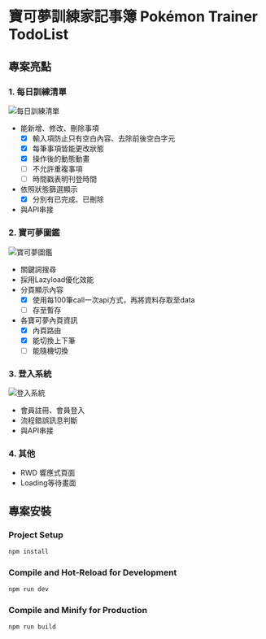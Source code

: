 # 寶可夢訓練家記事簿 Pokémon Trainer TodoList

## 專案亮點
### 1. 每日訓練清單
![每日訓練清單](./public/todoPreview.gif)
* 能新增、修改、刪除事項
  - [x] 輸入項防止只有空白內容、去除前後空白字元
  - [x] 每筆事項皆能更改狀態
  - [x] 操作後的動態動畫
  - [ ] 不允許重複事項
  - [ ] 時間戳表明刊登時間 
* 依照狀態篩選顯示 
  - [x] 分別有已完成、已刪除
* 與API串接
  
### 2. 寶可夢圖鑑
![寶可夢圖鑑](./public/handbookPreview.gif)
* 關鍵詞搜尋
* 採用Lazyload優化效能
* 分頁顯示內容
  - [x] 使用每100筆call一次api方式，再將資料存取至data
  - [ ] 存至暫存
* 各寶可夢內頁資訊
  - [x] 內頁路由
  - [x] 能切換上下筆
  - [ ] 能隨機切換
  
### 3. 登入系統
![登入系統](./public/loginPreview.gif)
* 會員註冊、會員登入
* 流程錯誤訊息判斷
* 與API串接

### 4. 其他
* RWD 響應式頁面
* Loading等待畫面

## 專案安裝
### Project Setup
```sh
npm install
```

### Compile and Hot-Reload for Development

```sh
npm run dev
```

### Compile and Minify for Production
```sh
npm run build
```
